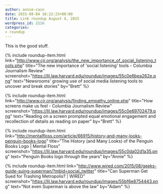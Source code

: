 ```yaml
---
author: annie-cain
date: 2015-08-04 16:22:23+00:00
title: Link roundup August 4, 2015
wordpress_id: 2116
categories:
- roundup
---
```


This is the good stuff.

{% include roundup-item.html
  link="http://www.cjr.org/analysis/the_new_importance_of_social_listening_tools.php"
  title="The new importance of 'social listening' tools - Columbia Journalism Review"
  screenshot="https://lil.law.harvard.edu/roundup/images/55c0e6bea262e.png"
  text="Newsrooms' growing use of social media listening tools to uncover and break stories"
  by="Brett"
%}

{% include roundup-item.html
  link="http://www.cjr.org/analysis/finding_empathy_online.php"
  title="How screens make us feel - Columbia Journalism Review"
  screenshot="https://lil.law.harvard.edu/roundup/images/55c0e69702479.png"
  text="Reading on a screen prompted equal emotional engagement and recollection of details as reading on paper"
  by="Brett"
%}

{% include roundup-item.html
  link="http://mentalfloss.com/article/66915/history-and-many-looks-penguin-books-logo"
  title="The History (and Many Looks) of the Penguin Books Logo | Mental Floss"
  screenshot="https://lil.law.harvard.edu/roundup/images/55c0da02d1a35.png"
  text="Penguin Books logo through the years"
  by="Annie"
%}

{% include roundup-item.html
  link="http://www.wired.com/2015/08/geeks-guide-suing-superman/?mbid=social_twitter"
  title="Can Superman Get Sued for Trashing Metropolis? | WIRED"
  screenshot="https://lil.law.harvard.edu/roundup/images/55bf6e8754443.png"
  text="Not even Superman is above the law"
  by="Adam"
%}
